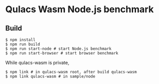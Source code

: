 # Qulacs Wasm Node.js benchmark

## Build

```
$ npm install
$ npm run build
$ npm run start-node # start Node.js benchmark
$ npm run start-browser # start browser benchmark
```

While qulacs-wasm is private,

```
$ npm link # in qulacs-wasm root, after build qulacs-wasm
$ npm link qulacs-wasm # in sample/node
```
